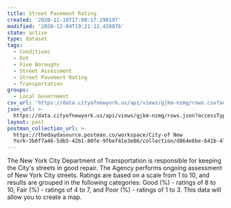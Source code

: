 ```yaml
---
title: Street Pavement Rating
created: '2020-11-10T17:00:17.290197'
modified: '2020-12-04T19:21:12.420876'
state: active
type: dataset
tags:
  - Conditions
  - Dot
  - Five Boroughs
  - Street Assessment
  - Street Pavement Rating
  - Transportation
groups:
  - Local Government
csv_url: 'https://data.cityofnewyork.us/api/views/gjkm-nzmg/rows.csv?accessType=DOWNLOAD'
json_url: >-
  https://data.cityofnewyork.us/api/views/gjkm-nzmg/rows.json?accessType=DOWNLOAD
layout: post
postman_collection_url: >-
  https://thedaydasource.postman.co/workspace/City-of New
  York~3b6f7a46-5db5-42b1-80fe-9fbef41e3e06/collection/d864e6be-641b-4793-8f19-77d7a1f118e3
---
```

The New York City Department of Transportation is responsible for keeping the City's streets in good repair. The Agency performs ongoing assessment of New York City streets. Ratings are based on a scale from 1 to 10, and results are grouped in the following categories: Good (%) - ratings of 8 to 10, Fair (%) - ratings of 4 to 7, and Poor (%) - ratings of 1 to 3. This data will allow you to create a map.
